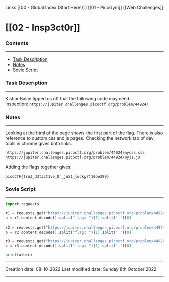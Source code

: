 Links [[00 - Global Index (Start Here!)]] [[01 - PicoGym]] [[Web Challenges]]

# [[02 - Insp3ct0r]]
### Contents
***
- [Task Description](02%20-%20Insp3ct0r#Task%20Description)
- [Notes](02%20-%20Insp3ct0r#Notes)
- [Sovle Script](02%20-%20Insp3ct0r#Solve%20Script)

### Task Description
***
Kishor Balan tipped us off that the following code may need inspection: `https://jupiter.challenges.picoctf.org/problem/44924/`

### Notes
***
Looking at the html of the page shows the first part of the flag. There is also reference to custom css and js pages.
Checking the network tab of dev tools in chrome gives both links.
```bash
https://jupiter.challenges.picoctf.org/problem/44924/mycss.css
https://jupiter.challenges.picoctf.org/problem/44924/myjs.js
```
Adding the flags together gives:
```flag
picoCTF{tru3_d3t3ct1ve_0r_ju5t_lucky?f10be399}
```

### Sovle Script
***
```python
import requests

r1 = requests.get("https://jupiter.challenges.picoctf.org/problem/44924/")
a = r1.content.decode().split("flag: ")[1].split(' ')[0]
  
r2 = requests.get("https://jupiter.challenges.picoctf.org/problem/44924/mycss.css")
b = r2.content.decode().split("flag: ")[1].split(' ')[0]

r3 = requests.get("https://jupiter.challenges.picoctf.org/problem/44924/myjs.js")
c = r3.content.decode().split("flag: ")[1].split(' ')[0]

print(a+b+c)
```


---
Creation date: 08-10-2022
Last modified date: Sunday 8th October 2022
***
